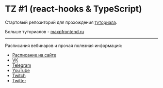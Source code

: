 TZ #1 (react-hooks & TypeScript)
===

Стартовый репозиторий для прохождения [туториала](https://habr.com/ru/post/443424/).

Больше туториалов - [maxpfrontend.ru](https://maxpfrontend.ru/)

---

Расписания вебинаров и прочая полезная информация:
+ [Расписание на сайте](https://maxpfrontend.ru/raspisanie/)
+ [VK](http://vk.com/maxpfrontend)
+ [Telegram](https://t.me/maxpfrontend)
+ [YouTube](https://www.youtube.com/channel/UCqJyAVWwIqPWKEkfCSP1y4Q)
+ [Twitch](https://www.twitch.tv/maxpfrontend)
+ [Twitter](https://twitter.com/MaxPatsiansky)
